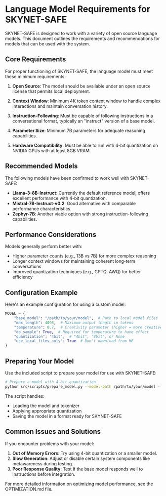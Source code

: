 # Language Model Requirements for SKYNET-SAFE

SKYNET-SAFE is designed to work with a variety of open source language models. This document outlines the requirements and recommendations for models that can be used with the system.

## Core Requirements

For proper functioning of SKYNET-SAFE, the language model must meet these minimum requirements:

1. **Open Source**: The model should be available under an open source license that permits local deployment.

2. **Context Window**: Minimum 4K token context window to handle complex interactions and maintain conversation history.

3. **Instruction-Following**: Must be capable of following instructions in a conversational format, typically an "instruct" version of a base model.

4. **Parameter Size**: Minimum 7B parameters for adequate reasoning capabilities.

5. **Hardware Compatibility**: Must be able to run with 4-bit quantization on NVIDIA GPUs with at least 8GB VRAM.

## Recommended Models

The following models have been confirmed to work well with SKYNET-SAFE:

- **Llama-3-8B-Instruct**: Currently the default reference model, offers excellent performance with 4-bit quantization.
- **Mistral-7B-Instruct-v0.2**: Good alternative with comparable performance characteristics.
- **Zephyr-7B**: Another viable option with strong instruction-following capabilities.

## Performance Considerations

Models generally perform better with:

- Higher parameter counts (e.g., 13B vs 7B) for more complex reasoning
- Longer context windows for maintaining coherent long-term conversations
- Improved quantization techniques (e.g., GPTQ, AWQ) for better efficiency

## Configuration Example

Here's an example configuration for using a custom model:

```python
MODEL = {
    "base_model": "/path/to/your/model",  # Path to local model files
    "max_length": 4096,  # Maximum output length in tokens
    "temperature": 0.7,  # Creativity parameter (higher = more creative)
    "do_sample": True,  # Required for temperature to have effect
    "quantization": "4bit",  # "4bit", "8bit", or None
    "use_local_files_only": True  # Don't download from HF
}
```

## Preparing Your Model

Use the included script to prepare your model for use with SKYNET-SAFE:

```bash
# Prepare a model with 4-bit quantization
python src/scripts/prepare_model.py --model-path /path/to/your/model --output-path ./data/model
```

The script handles:
- Loading the model and tokenizer
- Applying appropriate quantization
- Saving the model in a format ready for SKYNET-SAFE

## Common Issues and Solutions

If you encounter problems with your model:

1. **Out of Memory Errors**: Try using 4-bit quantization or a smaller model.
2. **Slow Generation**: Adjust or disable certain system components like metawareness during testing.
3. **Poor Response Quality**: Test if the base model responds well to instructions before integration.

For more detailed information on optimizing model performance, see the OPTIMIZATION.md file.